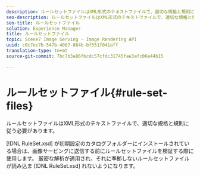 ```yaml
---
description: ルールセットファイルはXML形式のテキストファイルで、適切な規格と規則に従う必要があります。
seo-description: ルールセットファイルはXML形式のテキストファイルで、適切な規格と規則に従う必要があります。
seo-title: ルールセットファイル
solution: Experience Manager
title: ルールセットファイル
topic: Scene7 Image Serving - Image Rendering API
uuid: c0c7ec7b-547b-4007-864b-bf551f041aff
translation-type: tm+mt
source-git-commit: 7bc7b3a86fbcdc57cfdc31745fae3afc06e44b15

---
```



# ルールセットファイル{#rule-set-files}

ルールセットファイルはXML形式のテキストファイルで、適切な規格と規則に従う必要があります。

[!DNL RuleSet.xsd] が初期設定のカタログフォルダーにインストールされている場合は、画像サービングに送信する前にルールセットファイルを検証する際に使用します。 厳密な解析が適用され、それに準拠しないルールセットファイルが読み込ま [!DNL RuleSet.xsd] れないようになります。